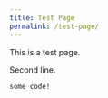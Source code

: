```yaml
---
title: Test Page
permalink: /test-page/
---
```


This is a test page.

Second line.

```
some code!
```

